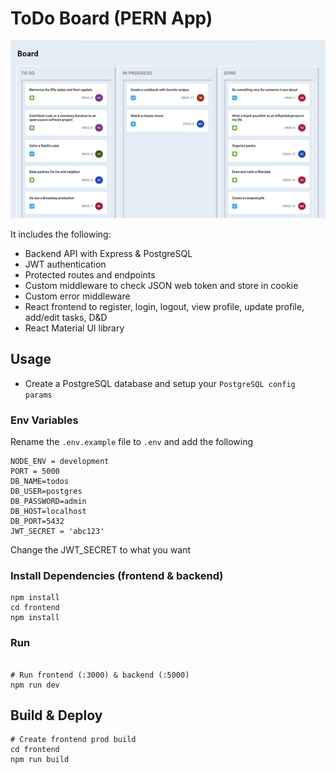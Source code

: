 # ToDo Board (PERN App)

<img src="./frontend/public/screen.jpg" />

It includes the following:

- Backend API with Express & PostgreSQL
- JWT authentication
- Protected routes and endpoints
- Custom middleware to check JSON web token and store in cookie
- Custom error middleware
- React frontend to register, login, logout, view profile, update profile, add/edit tasks, D&D
- React Material UI library

## Usage

- Create a PostgreSQL database and setup your `PostgreSQL config params`

### Env Variables

Rename the `.env.example` file to `.env` and add the following

```
NODE_ENV = development
PORT = 5000
DB_NAME=todos
DB_USER=postgres
DB_PASSWORD=admin
DB_HOST=localhost
DB_PORT=5432
JWT_SECRET = 'abc123'
```

Change the JWT_SECRET to what you want

### Install Dependencies (frontend & backend)

```
npm install
cd frontend
npm install
```

### Run

```

# Run frontend (:3000) & backend (:5000)
npm run dev

```

## Build & Deploy

```
# Create frontend prod build
cd frontend
npm run build
```
